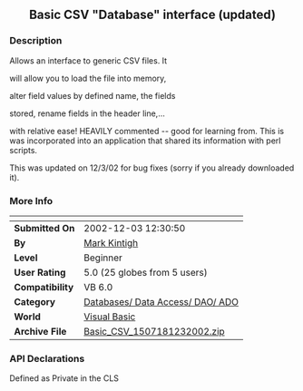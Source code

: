 ﻿<div align="center">

## Basic CSV "Database" interface \(updated\)


</div>

### Description

Allows an interface to generic CSV files. It

will allow you to load the file into memory,

alter field values by defined name, the fields

stored, rename fields in the header line,...

with relative ease! HEAVILY commented -- good for learning from. This is was incorporated into an application that shared its information with perl scripts.

This was updated on 12/3/02 for bug fixes (sorry if you already downloaded it).
 
### More Info
 


<span>             |<span>
---                |---
**Submitted On**   |2002-12-03 12:30:50
**By**             |[Mark Kintigh](https://github.com/Planet-Source-Code/PSCIndex/blob/master/ByAuthor/mark-kintigh.md)
**Level**          |Beginner
**User Rating**    |5.0 (25 globes from 5 users)
**Compatibility**  |VB 6\.0
**Category**       |[Databases/ Data Access/ DAO/ ADO](https://github.com/Planet-Source-Code/PSCIndex/blob/master/ByCategory/databases-data-access-dao-ado__1-6.md)
**World**          |[Visual Basic](https://github.com/Planet-Source-Code/PSCIndex/blob/master/ByWorld/visual-basic.md)
**Archive File**   |[Basic\_CSV\_1507181232002\.zip](https://github.com/Planet-Source-Code/mark-kintigh-basic-csv-database-interface-updated__1-41073/archive/master.zip)

### API Declarations

Defined as Private in the CLS





